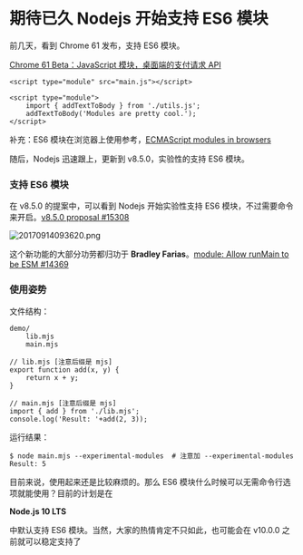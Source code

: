# 期待已久 Nodejs 开始支持 ES6 模块

前几天，看到 Chrome 61 发布，支持 ES6 模块。

[Chrome 61 Beta：JavaScript 模块，桌面端的支付请求 API](https://segmentfault.com/a/1190000010749468)

```
<script type="module" src="main.js"></script>

<script type="module">
    import { addTextToBody } from './utils.js';
    addTextToBody('Modules are pretty cool.');
</script>
```

补充：ES6 模块在浏览器上使用参考，[ECMAScript modules in browsers](https://jakearchibald.com/2017/es-modules-in-browsers/)

随后，Nodejs 迅速跟上，更新到 v8.5.0，实验性的支持 ES6 模块。

### 支持 ES6 模块

在 v8.5.0 的提案中，可以看到 Nodejs 开始实验性支持 ES6 模块，不过需要命令来开启。[v8.5.0 proposal \#15308](https://github.com/nodejs/node/pull/15308)

![](https://dn-cnode.qbox.me/Fukg8MOYu_EH4RZdZ4km9W9FZjM0 "20170914093620.png")

这个新功能的大部分功劳都归功于 **Bradley Farias**。[module: Allow runMain to be ESM \#14369](https://github.com/nodejs/node/pull/14369)

### 使用姿势

文件结构：

```
demo/
    lib.mjs
    main.mjs
```

```
// lib.mjs [注意后缀是 mjs]
export function add(x, y) {
    return x + y;
}

// main.mjs [注意后缀是 mjs]
import { add } from './lib.mjs';
console.log('Result: '+add(2, 3));
```

运行结果：

```
$ node main.mjs --experimental-modules  # 注意加 --experimental-modules
Result: 5
```

目前来说，使用起来还是比较麻烦的。那么 ES6 模块什么时候可以无需命令行选项就能使用？目前的计划是在

**Node.js 10 LTS**

中默认支持 ES6 模块。当然，大家的热情肯定不只如此，也可能会在 v10.0.0 之前就可以稳定支持了


